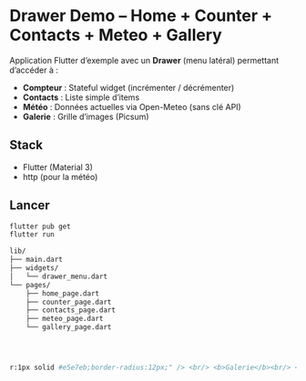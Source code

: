# Drawer Demo – Home + Counter + Contacts + Meteo + Gallery

Application Flutter d’exemple avec un **Drawer** (menu latéral) permettant d’accéder à :
- **Compteur** : Stateful widget (incrémenter / décrémenter)
- **Contacts** : Liste simple d’items
- **Météo** : Données actuelles via Open-Meteo (sans clé API)
- **Galerie** : Grille d’images (Picsum)

## Stack
- Flutter (Material 3)
- http (pour la météo)

## Lancer
```bash
flutter pub get
flutter run

lib/
├── main.dart
├── widgets/
│   └── drawer_menu.dart
└── pages/
    ├── home_page.dart
    ├── counter_page.dart
    ├── contacts_page.dart
    ├── meteo_page.dart
    └── gallery_page.dart




r:1px solid #e5e7eb;border-radius:12px;" /> <br/> <b>Galerie</b><br/> <sub>Grille d’images avec zoom</sub> </td> </tr> </table>
